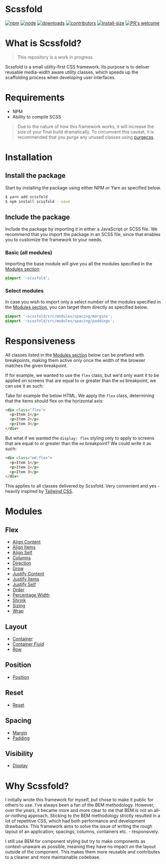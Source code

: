 # Scssfold

[![npm][npm]][npm-url]
[![node][node]][node-url]
[![downloads][downloads]][downloads-url]
[![contributors][contributors]][contributors-url]
[![install-size][install-size]][install-size-url]
[![PR's welcome][prs]][prs-url]

# What is Scssfold?

> This repository is a work in progress

Scssfold is a small utility-first CSS framework. Its purpose is to deliver reusable media-width aware
utility classes, which speeds up the scaffolding process when developing user interfaces.

# Requirements

- NPM
- Ability to compile SCSS

> Due to the nature of how this framework works, it will increase the size of your final build dramatically.
> To circumvent this caveat, it is recommended that you purge any unused classes using [purgecss](/).

# Installation

## Install the package

Start by installing the package using either NPM or Yarn as specified below.

```bash
$ yarn add scssfold
$ npm install scssfold --save
```

## Include the package

Include the package by importing it in either a JavaScript or SCSS file. We recommend that you 
import the package in an SCSS file, since that enables you to customize the framework to your needs.

### Basic (all modules)

Importing the base module will give you all the modules specified in the [Modules section](#Modules):

```scss
@import '~scssfold';
```
### Select modules

In case you wish to import only a select number of the modules specified in the
[Modules section](#Modules), you can target them directly as specified below.

```scss
@import '~scssfold/src/modules/spacing/margins';
@import '~scssfold/src/modules/spacing/paddings';
```

# Responsiveness

All classes listed in the [Modules section](#Modules) below can be prefixed with breakpoints, making them active only once the width of the browser matches the given breakpoint.

If for example, we wanted to use the `flex` class, but we'd only want it to be applied on screens that are equal to or greater than the `md` breakpoint, we can use it as such:

Take for example the below HTML. We apply the `flex` class, determining that the items should flex on the horizontal axis:

```html
<div class="flex">
  <p>Item 1</p>
  <p>Item 2</p>
  <p>Item 3</p>
</div>
```

But what if we wanted the `display: flex` styling only to apply to screens that are equal to or greater than the `md` breakpoint? We could write it as such:

```html
<div class="md:flex">
  <p>Item 1</p>
  <p>Item 2</p>
  <p>Item 3</p>
</div>
```

This applies to all classes delivered by Scssfold. Very convenient and yes - heavily inspired by [Tailwind CSS](https://tailwindcss.com/).

# Modules

## Flex

- [Align Content](src/modules/flex/align-content.md)
- [Align Items](src/modules/flex/align-items.md)
- [Align Self](src/modules/flex/align-self.md)
- [Columns](src/modules/flex/columns.md)
- [Direction](src/modules/flex/direction.md)
- [Grow](src/modules/flex/grow.md)
- [Justify Content](src/modules/flex/justify-content.md)
- [Justify Items](src/modules/flex/justify-items.md)
- [Justify Self](src/modules/flex/justify-self.md)
- [Order](src/modules/flex/order.md)
- [Percentage Width](src/modules/flex/percentage.md)
- [Shrink](src/modules/flex/shrink.md)
- [Sizing](src/modules/flex/sizing.md)
- [Wrap](src/modules/flex/wrap.md)


## Layout
- [Container](src/modules/layout/container.md)
- [Container Fluid](src/modules/layout/container-fluid.md)
- [Row](src/modules/layout/row.md)

## Position

- [Position](src/modules/position/position.md)

## Reset

- [Reset](src/modules/reset/reset.md)

## Spacing

- [Margin](src/modules/spacing/margins.md)
- [Padding](src/modules/spacing/margins.md)

## Visibility

- [Display](src/modules/visibility/display.md)

# Why Scssfold?

I initially wrote this framework for myself, but chose to make it public for others to use. I've always been a fan of the BEM methodology. However, over the years, it became more and more clear to me that BEM is not an all-or-nothing approach. Sticking to the BEM methodology strictly resulted in a lot of repetitive CSS, which had both performance and development drawbacks. This framework aims to solve the issue of writing the rough layout of an application; spacings, columns, containers etc. - responsively.

I still use BEM for component styling but try to make components as context-unaware as possible, meaning they have no impact on the layout outside of the component. This makes them more reusable and contributes to a cleaner and more maintainable codebase.

[contributors]: https://img.shields.io/github/contributors/erpedersen/scssfold.svg
[contributors-url]: https://github.com/erpedersen/scssfold/graphs/contributors
[downloads]: https://img.shields.io/npm/dm/scssfold.svg
[downloads-url]: https://img.shields.io/npm/dm/scssfold.svg
[install-size]: https://packagephobia.com/badge?p=webpack
[install-size-url]: https://packagephobia.com/result?p=webpack
[npm]: https://img.shields.io/npm/v/scssfold.svg
[npm-url]: https://npmjs.com/package/scssfold
[node]: https://img.shields.io/node/v/scssfold.svg
[node-url]: https://nodejs.org
[tests]: https://img.shields.io/travis/erpedersen/scssfold/master.svg
[tests-url]: https://travis-ci.org/erpedersen/scssfold
[prs]: https://img.shields.io/badge/PRs-welcome-brightgreen.svg
[prs-url]: https://github.com/ERPedersen/scssfold/pulls
[builds-url]: https://ci.appveyor.com/project/sokra/webpack/branch/master
[builds]: https://ci.appveyor.com/api/projects/status/github/webpack/webpack?svg=true
[builds2]: https://dev.azure.com/webpack/webpack/_apis/build/status/webpack.webpack
[builds2-url]: https://dev.azure.com/webpack/webpack/_build/latest?definitionId=3
[licenses-url]: https://app.fossa.io/projects/git%2Bhttps%3A%2F%2Fgithub.com%2Fwebpack%2Fwebpack?ref=badge_shield
[licenses]: https://app.fossa.io/api/projects/git%2Bhttps%3A%2F%2Fgithub.com%2Fwebpack%2Fwebpack.svg?type=shield
[cover]: https://img.shields.io/coveralls/webpack/webpack.svg
[cover-url]: https://coveralls.io/r/webpack/webpack/
